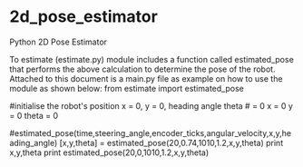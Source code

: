 # 2d_pose_estimator
Python 2D Pose Estimator 

To estimate (estimate.py) module includes a function called estimated_pose that performs the above calculation to determine the pose of the robot.
Attached to this document is a main.py file as example on how to use the module as shown below:
from estimate import estimated_pose

#initialise the robot's position x = 0, y = 0, heading angle theta # = 0
x = 0
y = 0
theta = 0

#estimated_pose(time,steering_angle,encoder_ticks,angular_velocity,x,y,heading_angle)
[x,y,theta] = estimated_pose(20,0.74,1010,1.2,x,y,theta)
print x,y,theta 
print estimated_pose(20,0,1010,1.2,x,y,theta)
